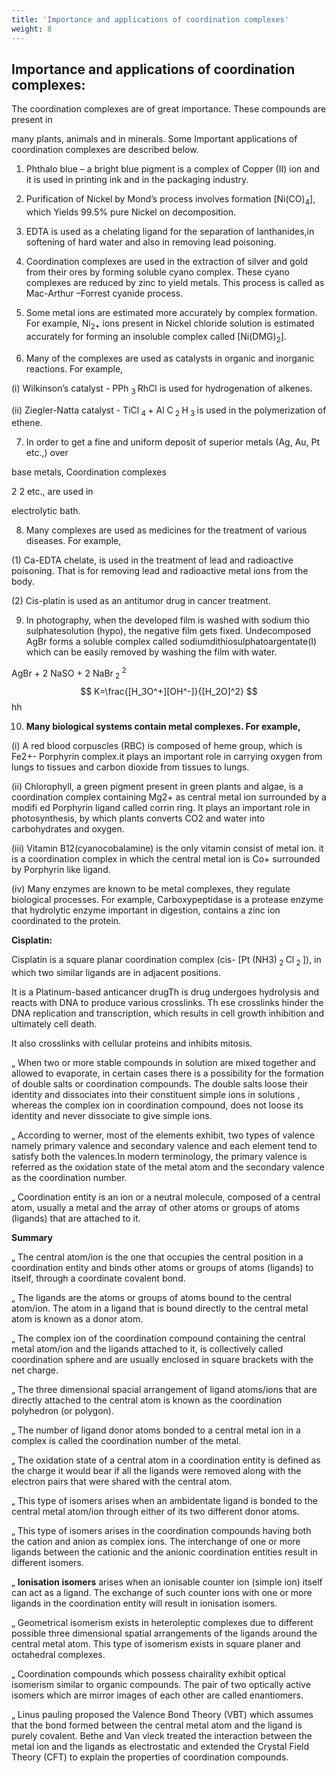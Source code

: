 ```yaml
---
title: 'Importance and applications of coordination complexes'
weight: 8
---
```

## Importance and applications of coordination complexes:
 The coordination complexes are of great importance. These compounds are present in
 
many plants, animals and in minerals. Some Important applications of coordination complexes are described below.
 
1. Phthalo blue – a bright blue pigment is a complex of Copper (II) ion and it is used in printing ink and in the packaging industry.
 
2. Purification of Nickel by Mond’s process involves formation \[Ni(CO)<sub>4</sub>\], which Yields 99.5% pure Nickel on decomposition.
 
3. EDTA is used as a chelating ligand for the separation of lanthanides,in softening of hard water and also in removing lead poisoning.
 
4. Coordination complexes are used in the extraction of silver and gold from their ores by forming soluble cyano complex. These cyano complexes are reduced by zinc to yield metals. This process is called as Mac-Arthur –Forrest cyanide process.
 
5. Some metal ions are estimated more accurately by complex formation. For example, Ni<sub>2+</sub> ions present in Nickel chloride solution is estimated accurately for forming an insoluble complex called \[Ni(DMG)<sub>2</sub>].
 
6. Many of the complexes are used as catalysts in organic and inorganic reactions. For example,
 
(i) Wilkinson’s catalyst - PPh <sub> 3 </sub> RhCl  is used for hydrogenation of alkenes.
 
(ii) Ziegler-Natta catalyst - TiCl<sub> 4 </sub> + Al C<sub> 2 </sub> H<sub> 3 </sub>  is used in the polymerization of ethene.
 
7. In order to get a fine and uniform deposit of superior metals (Ag, Au, Pt etc.,) over
 
base metals, Coordination complexes
 
2 2 etc., are used in
 
electrolytic bath.
 
8. Many complexes are used as medicines for the treatment of various diseases. For example,
 
(1) Ca-EDTA chelate, is used in the treatment of lead and radioactive poisoning. That is for removing lead and radioactive metal ions from the body.
 
(2) Cis-platin is used as an antitumor drug in cancer treatment.
 
9. In photography, when the developed film is washed with sodium thio sulphatesolution (hypo), the negative film gets fixed. Undecomposed AgBr forms a soluble complex called sodiumdithiosulphatoargentate(I) which can be easily removed by washing the film with water.
 
AgBr + 2 NaSO  + 2 NaBr<sub> 2 </sub> <sup> 2 </sup>
 $$
 K=\frac{[H_3O^+][OH^-]}{[H_2O]^2}
 $$
 hh
 
 
10. **Many biological systems contain metal complexes. For example,**
 
(i) A red blood corpuscles (RBC) is composed of heme group, which is Fe2+- Porphyrin complex.it plays an important role in carrying oxygen from lungs to tissues and carbon dioxide from tissues to lungs.
 
(ii) Chlorophyll, a green pigment present in green plants and algae, is a coordination complex containing Mg2+ as central metal ion surrounded by a modifi ed Porphyrin ligand called corrin ring. It plays an important role in photosynthesis, by which plants converts CO2 and water into carbohydrates and oxygen.
 
(iii) Vitamin B12(cyanocobalamine) is the only vitamin consist of metal ion. it is a coordination complex in which the central metal ion is Co+ surrounded by Porphyrin like ligand.
 
(iv) Many enzymes are known to be metal complexes, they regulate biological processes. For example, Carboxypeptidase is a protease enzyme that hydrolytic enzyme important in digestion, contains a zinc ion coordinated to the protein.
 
**Cisplatin:**
 
Cisplatin is a square planar coordination complex (cis- [Pt (NH3)<sub> 2 </sub> Cl<sub> 2 </sub> ]), in which two similar ligands are in adjacent positions.
 
It is a Platinum-based anticancer drugTh is drug undergoes hydrolysis and reacts with DNA to produce various crosslinks. Th ese crosslinks hinder the DNA replication and transcription, which results in cell growth inhibition and ultimately cell death.
 
It also crosslinks with cellular proteins and inhibits mitosis.
 
„ When two or more stable compounds in solution are mixed together and allowed to evaporate, in certain cases there is a possibility for the formation of double salts or coordination compounds. The double salts loose their identity and dissociates into their constituent simple ions in solutions , whereas the complex ion in coordination compound, does not loose its identity and never dissociate to give simple ions.
 
„ According to werner, most of the elements exhibit, two types of valence namely primary valence and secondary valence and each element tend to satisfy both the valences.In modern terminology, the primary valence is referred as the oxidation state of the metal atom and the secondary valence as the coordination number.
 
„ Coordination entity is an ion or a neutral molecule, composed of a central atom, usually a metal and the array of other atoms or groups of atoms (ligands) that are attached to it.
 
**Summary**
 
 
„ The central atom/ion is the one that occupies the central position in a coordination entity and binds other atoms or groups of atoms (ligands) to itself, through a coordinate covalent bond.
 
„ The ligands are the atoms or groups of atoms bound to the central atom/ion. The atom in a ligand that is bound directly to the central metal atom is known as a donor atom.
 
„ The complex ion of the coordination compound containing the central metal atom/ion and the ligands attached to it, is collectively called coordination sphere and are usually enclosed in square brackets with the net charge.
 
„ The three dimensional spacial arrangement of ligand atoms/ions that are directly attached to the central atom is known as the coordination polyhedron (or polygon).
 
„ The number of ligand donor atoms bonded to a central metal ion in a complex is called the coordination number of the metal.
 
„ The oxidation state of a central atom in a coordination entity is defined as the charge it would bear if all the ligands were removed along with the electron pairs that were shared with the central atom.
 
„ This type of isomers arises when an ambidentate ligand is bonded to the central metal atom/ion through either of its two different donor atoms.
 
„ This type of isomers arises in the coordination compounds having both the cation and anion as complex ions. The interchange of one or more ligands between the cationic and the anionic coordination entities result in different isomers.
 
„ **Ionisation isomers** arises when an ionisable counter ion (simple ion) itself can act as a ligand. The exchange of such counter ions with one or more ligands in the coordination entity will result in ionisation isomers.
 
„ Geometrical isomerism exists in heteroleptic complexes due to different possible three dimensional spatial arrangements of the ligands around the central metal atom. This type of isomerism exists in square planer and octahedral complexes.
 
„ Coordination compounds which possess chairality exhibit optical isomerism similar to organic compounds. The pair of two optically active isomers which are mirror images of each other are called enantiomers.
 
„ Linus pauling proposed the Valence Bond Theory (VBT) which assumes that the bond formed between the central metal atom and the ligand is purely covalent. Bethe and Van vleck treated the interaction between the metal ion and the ligands as electrostatic and extended the Crystal Field Theory (CFT) to explain the properties of coordination compounds.
